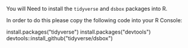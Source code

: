 You will Need to install the `tidyverse` and `dsbox` packages into R. 

In order to do this please copy the following code into your R Console: 


install.packages("tidyverse")
install.packages("devtools")
devtools::install_github("tidyverse/dsbox")

